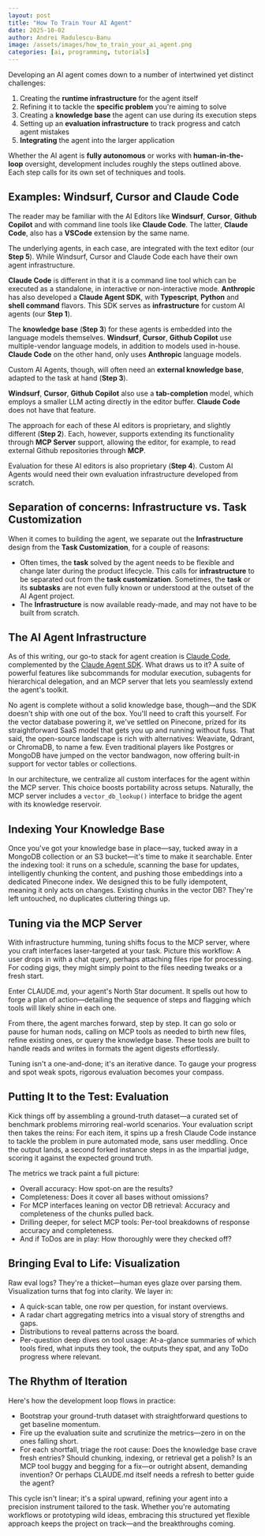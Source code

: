 ```yaml
---
layout: post
title: "How To Train Your AI Agent"
date: 2025-10-02
author: Andrei Radulescu-Banu
image: /assets/images/how_to_train_your_ai_agent.png
categories: [ai, programming, tutorials]
---
```


Developing an AI agent comes down to a number of intertwined yet distinct challenges:
1. Creating the __runtime infrastructure__ for the agent itself
2. Refining it to tackle the __specific problem__ you're aiming to solve
3. Creating a __knowledge base__ the agent can use during its execution steps
4. Setting up an __evaluation infrastructure__ to track progress and catch agent mistakes
5. __Integrating__ the agent into the larger application

Whether the AI agent is __fully autonomous__ or works with __human-in-the-loop__ oversight, development includes roughly the steps outlined above. Each step calls for its own set of techniques and tools.

## Examples: Windsurf, Cursor and Claude Code

The reader may be familiar with the AI Editors like __Windsurf__, __Cursor__, __Github Copilot__ and with command line tools like __Claude Code__. The latter, __Claude Code__, also has a __VSCode__ extension by the same name.

The underlying agents, in each case, are integrated with the text editor (our __Step 5__). While Windsurf, Cursor and Claude Code each have their own agent infrastructure.

__Claude Code__ is different in that it is a command line tool which can be executed as a standalone, in interactive or non-interactive mode. __Anthropic__ has also developed a __Claude Agent SDK__, with __Typescript__, __Python__ and __shell command__ flavors. This SDK serves as __infrastructure__ for custom AI agents (our __Step 1__).

The __knowledge base__ (__Step 3__) for these agents is embedded into the language models themselves. __Windsurf__, __Cursor__, __Github Copilot__ use multiple-vendor language models, in addition to models used in-house. __Claude Code__ on the other hand, only uses __Anthropic__ language models.

Custom AI Agents, though, will often need an __external knowledge base__, adapted to the task at hand (__Step 3__).

__Windsurf__, __Cursor__, __Github Copilot__ also use a __tab-completion__ model, which employs a smaller LLM acting directly in the editor buffer. __Claude Code__ does not have that feature.

The approach for each of these AI editors is proprietary, and slightly different (__Step 2__). Each, however, supports extending its functionality through __MCP Server__ support, allowing the editor, for example, to read external Github repositories through __MCP__.

Evaluation for these AI editors is also proprietary (__Step 4__). Custom AI Agents would need their own evaluation infrastructure developed from scratch.

## Separation of concerns: Infrastructure vs. Task Customization

When it comes to building the agent, we separate out the __Infrastructure__ design from the __Task Customization__, for a couple of reasons:
- Often times, the __task__ solved by the agent needs to be flexible and change later during the product lifecycle. This calls for __infrastructure__ to be separated out from the __task customization__. Sometimes, the __task__ or its __subtasks__ are not even fully known or understood at the outset of the AI Agent project.
- The __Infrastructure__ is now available ready-made, and may not have to be built from scratch.

## The AI Agent Infrastructure

As of this writing, our go-to stack for agent creation is [Claude Code](https://docs.claude.com/en/docs/claude-code/overview), complemented by the [Claude Agent SDK](https://www.anthropic.com/engineering/building-agents-with-the-claude-agent-sdk). What draws us to it? A suite of powerful features like subcommands for modular execution, subagents for hierarchical delegation, and an MCP server that lets you seamlessly extend the agent's toolkit.

No agent is complete without a solid knowledge base, though—and the SDK doesn't ship with one out of the box. You'll need to craft this yourself. For the vector database powering it, we've settled on Pinecone, prized for its straightforward SaaS model that gets you up and running without fuss. That said, the open-source landscape is rich with alternatives: Weaviate, Qdrant, or ChromaDB, to name a few. Even traditional players like Postgres or MongoDB have jumped on the vector bandwagon, now offering built-in support for vector tables or collections.

In our architecture, we centralize all custom interfaces for the agent within the MCP server. This choice boosts portability across setups. Naturally, the MCP server includes a `vector_db_lookup()` interface to bridge the agent with its knowledge reservoir.

## Indexing Your Knowledge Base

Once you've got your knowledge base in place—say, tucked away in a MongoDB collection or an S3 bucket—it's time to make it searchable. Enter the indexing tool: it runs on a schedule, scanning the base for updates, intelligently chunking the content, and pushing those embeddings into a dedicated Pinecone index. We designed this to be fully idempotent, meaning it only acts on changes. Existing chunks in the vector DB? They're left untouched, no duplicates cluttering things up.

## Tuning via the MCP Server

With infrastructure humming, tuning shifts focus to the MCP server, where you craft interfaces laser-targeted at your task. Picture this workflow: A user drops in with a chat query, perhaps attaching files ripe for processing. For coding gigs, they might simply point to the files needing tweaks or a fresh start.

Enter CLAUDE.md, your agent's North Star document. It spells out how to forge a plan of action—detailing the sequence of steps and flagging which tools will likely shine in each one.

From there, the agent marches forward, step by step. It can go solo or pause for human nods, calling on MCP tools as needed to birth new files, refine existing ones, or query the knowledge base. These tools are built to handle reads and writes in formats the agent digests effortlessly.

Tuning isn't a one-and-done; it's an iterative dance. To gauge your progress and spot weak spots, rigorous evaluation becomes your compass.

## Putting It to the Test: Evaluation

Kick things off by assembling a ground-truth dataset—a curated set of benchmark problems mirroring real-world scenarios. Your evaluation script then takes the reins: For each item, it spins up a fresh Claude Code instance to tackle the problem in pure automated mode, sans user meddling. Once the output lands, a second forked instance steps in as the impartial judge, scoring it against the expected ground truth.

The metrics we track paint a full picture:
- Overall accuracy: How spot-on are the results?
- Completeness: Does it cover all bases without omissions?
- For MCP interfaces leaning on vector DB retrieval: Accuracy and completeness of the chunks pulled back.
- Drilling deeper, for select MCP tools: Per-tool breakdowns of response accuracy and completeness.
- And if ToDos are in play: How thoroughly were they checked off?

## Bringing Eval to Life: Visualization

Raw eval logs? They're a thicket—human eyes glaze over parsing them. Visualization turns that fog into clarity. We layer in:
- A quick-scan table, one row per question, for instant overviews.
- A radar chart aggregating metrics into a visual story of strengths and gaps.
- Distributions to reveal patterns across the board.
- Per-question deep dives on tool usage: At-a-glance summaries of which tools fired, what inputs they took, the outputs they spat, and any ToDo progress where relevant.

## The Rhythm of Iteration

Here's how the development loop flows in practice:
- Bootstrap your ground-truth dataset with straightforward questions to get baseline momentum.
- Fire up the evaluation suite and scrutinize the metrics—zero in on the ones falling short.
- For each shortfall, triage the root cause: Does the knowledge base crave fresh entries? Should chunking, indexing, or retrieval get a polish? Is an MCP tool buggy and begging for a fix—or outright absent, demanding invention? Or perhaps CLAUDE.md itself needs a refresh to better guide the agent?

This cycle isn't linear; it's a spiral upward, refining your agent into a precision instrument tailored to the task. Whether you're automating workflows or prototyping wild ideas, embracing this structured yet flexible approach keeps the project on track—and the breakthroughs coming.